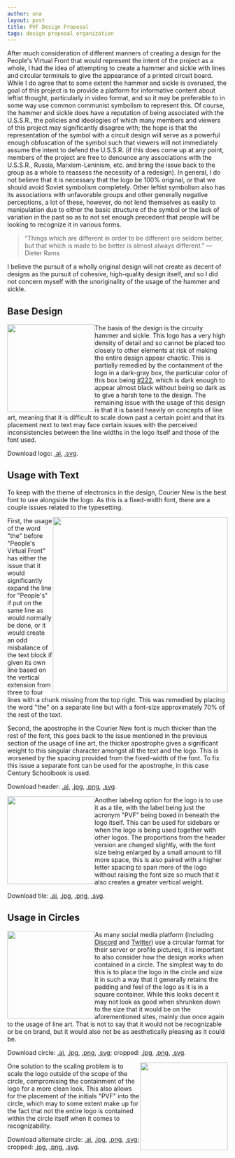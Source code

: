 ```yaml
---
author: una
layout: post
title: PVF Design Proposal
tags: design proposal organization
---
```


After much consideration of different manners of creating a design for the
People's Virtual Front that would represent the intent of the project as a
whole, I had the idea of attempting to create a hammer and sickle with lines and
circular terminals to give the appearance of a printed circuit board. While I do
agree that to some extent the hammer and sickle is overused, the goal of this
project is to provide a platform for informative content about leftist thought,
particularly in video format, and so it may be preferable to in some way use
common communist symbolism to represent this. Of course, the hammer and sickle
does have a reputation of being associated with the U.S.S.R., the policies and
ideologies of which many members and viewers of this project may significantly
disagree with; the hope is that the representation of the symbol with a circuit
design will serve as a powerful enough obfuscation of the symbol such that
viewers will not immediately assume the intent to defend the U.S.S.R. (if this
does come up at any point, members of the project are free to denounce any
associations with the U.S.S.R., Russia, Marxism-Leninism, etc. and bring the
issue back to the group as a whole to reassess the necessity of a redesign). In
general, I do not believe that it is necessary that the logo be 100% original,
or that we should avoid Soviet symbolism completely. Other leftist symbolism
also has its associations with unfavorable groups and other generally negative
perceptions, a lot of these, however, do not lend themselves as easily to
manipulation due to either the basic structure of the symbol or the lack of
variation in the past so as to not set enough precedent that people will be
looking to recognize it in various forms.

>“Things which are different in order to be different are seldom better, but
that which is made to be better is almost always different.” — Dieter Rams

I believe the pursuit of a wholly original design will not create as decent of
designs as the pursuit of cohesive, high-quality design itself, and so I did not
concern myself with the unoriginality of the usage of the hammer and sickle.

## Base Design

<img src="https://una-ada.github.io/assets/img/pvf/logo.svg"
    style="float:left;width:200px;">

The basis of the design is the circuity hammer and sickle. This logo has a very
high density of detail and so cannot be placed too closely to other elements at
risk of making the entire design appear chaotic. This is partially remedied by
the containment of the logo in a dark-gray box, the particular color of this box
being [#222](http://www.colorhexa.com/222222), which is dark enough to appear
almost black without being so dark as to give a harsh tone to the design. The
remaining issue with the usage of this design is that it is based heavily on
concepts of line art, meaning that it is difficult to scale down past a certain
point and that its placement next to text may face certain issues with the
perceived inconsistencies between the line widths in the logo itself and those
of the font used.

Download logo: [.ai](https://una-ada.github.io/assets/img/pvf/logo.ai),
[.svg](https://una-ada.github.io/assets/img/pvf/logo.svg).

## Usage with Text

To keep with the theme of electronics in the design, Courier New is the best
font to use alongside the logo. As this is a fixed-width font, there are a
couple issues related to the typesetting.

<img src="https://una-ada.github.io/assets/img/pvf/header.png"
    style="width:400px;float:right;">

First, the usage of the word "the" before "People's Virtual Front" has either
the issue that it would significantly expand the line for "People's" if put on
the same line as would normally be done, or it would create an odd misbalance of
the text block if given its own line based on the vertical extension from three
to four lines with a chunk missing from the top right. This was remedied by
placing the word "the" on a separate line but with a font-size approximately 70%
of the rest of the text.

Second, the apostrophe in the Courier New font is much thicker than the rest of
the font, this goes back to the issue mentioned in the previous section of the
usage of line art, the thicker apostrophe gives a significant weight to this
singular character amongst all the text and the logo. This is worsened by the
spacing provided from the fixed-width of the font. To fix this issue a separate
font can be used for the apostrophe, in this case Century Schoolbook is used.

Download header: [.ai](https://una-ada.github.io/assets/img/pvf/header.ai),
[.jpg](https://una-ada.github.io/assets/img/pvf/header.jpg),
[.png](https://una-ada.github.io/assets/img/pvf/header.png),
[.svg](https://una-ada.github.io/assets/img/pvf/header.svg).

<img src="https://una-ada.github.io/assets/img/pvf/tile.png"
    style="width:200px;float:left;">

Another labeling option for the logo is to use it as a tile, with the label
being just the acronym "PVF" being boxed in beneath the logo itself. This can be
used for sidebars or when the logo is being used together with other logos. The
proportions from the header version are changed slightly, with the font size
being enlarged by a small amount to fill more space, this is also paired with a
higher letter spacing to span more of the logo without raising the font size so
much that it also creates a greater vertical weight.

Download tile: [.ai](https://una-ada.github.io/assets/img/pvf/tile.ai),
[.jpg](https://una-ada.github.io/assets/img/pvf/tile.jpg),
[.png](https://una-ada.github.io/assets/img/pvf/tile.png),
[.svg](https://una-ada.github.io/assets/img/pvf/tile.svg).

## Usage in Circles

<img src="https://una-ada.github.io/assets/img/pvf/circle.png"
    style="width:200px;float:left;">

As many social media platform (including [Discord](https://discordapp.com) and
[Twitter](https://twitter.com)) use a circular format for their server or
profile pictures, it is important to also consider how the design works when
contained in a circle. The simplest way to do this is to place the logo in the
circle and size it in such a way that it generally retains the padding and feel
of the logo as it is in a square container. While this looks decent it may not
look as good when shrunken down to the size that it would be on the
aforementioned sites, mainly due once again to the usage of line art. That is
not to say that it would not be recognizable or be on brand, but it would also
not be as aesthetically pleasing as it could be.

Download circle: [.ai](https://una-ada.github.io/assets/img/pvf/circle.ai),
[.jpg](https://una-ada.github.io/assets/img/pvf/circle.jpg),
[.png](https://una-ada.github.io/assets/img/pvf/circle.png),
[.svg](https://una-ada.github.io/assets/img/pvf/circle.svg);
cropped: [.jpg](https://una-ada.github.io/assets/img/pvf/circle-cropped.jpg),
[.png](https://una-ada.github.io/assets/img/pvf/circle-cropped.png),
[.svg](https://una-ada.github.io/assets/img/pvf/circle-cropped.svg).

<img src="https://una-ada.github.io/assets/img/pvf/circle-alt.png"
style="width:200px;float:right;">

One solution to the scaling problem is to scale the logo outside of the scope of
the circle, compromising the containment of the logo for a more clean look. This
also allows for the placement of the initials "PVF" into the circle, which may
to some extent make up for the fact that not the entire logo is contained within
the circle itself when it comes to recognizability.

Download alternate circle: [.ai](https://una-ada.github.io/assets/img/pvf/circle-alt.ai),
[.jpg](https://una-ada.github.io/assets/img/pvf/circle-alt.jpg),
[.png](https://una-ada.github.io/assets/img/pvf/circle-alt.png),
[.svg](https://una-ada.github.io/assets/img/pvf/circle-alt.svg);
cropped: [.jpg](https://una-ada.github.io/assets/img/pvf/circle-alt-cropped.jpg),
[.png](https://una-ada.github.io/assets/img/pvf/circle-alt-cropped.png),
[.svg](https://una-ada.github.io/assets/img/pvf/circle-alt-cropped.svg).
